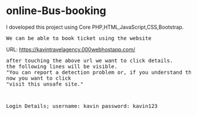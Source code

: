 # online-Bus-booking
I doveloped this project using Core PHP,HTML,JavaScript,CSS,Bootstrap.
<pre>
We can be able to book ticket using the website
</pre>
URL: https://kavintravelagency.000webhostapp.com/

<pre>after touching the above url we want to click details.
the following lines will be visible.
"You can report a detection problem or, if you understand the risks to your security,visit this unsafe site."
now you want to click 
"visit this unsafe site."
</pre><pre>
Login Details;
username: kavin
password: kavin123
</pre>




